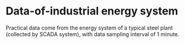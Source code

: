 # Data-of-industrial energy system
Practical data come from the energy system of a typical steel plant (collected by SCADA system), with data sampling interval of 1 minute.
